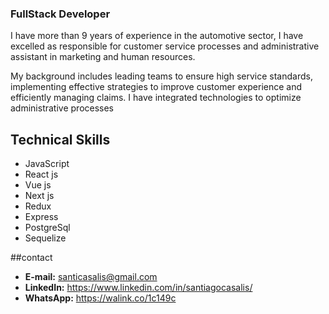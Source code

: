 

### FullStack Developer

I have more than 9 years of experience in the automotive sector, I have excelled as responsible for customer service processes and administrative assistant in marketing and human resources.

 My background includes leading teams to ensure high service standards, implementing effective strategies to improve customer experience and efficiently managing claims. I have integrated technologies to optimize administrative processes

## Technical Skills

* JavaScript
* React js
* Vue js
* Next js
* Redux
* Express
* PostgreSql
* Sequelize

##contact

* **E-mail:** santicasalis@gmail.com
* **LinkedIn:** https://www.linkedin.com/in/santiagocasalis/
* **WhatsApp:** https://walink.co/1c149c
 



```
